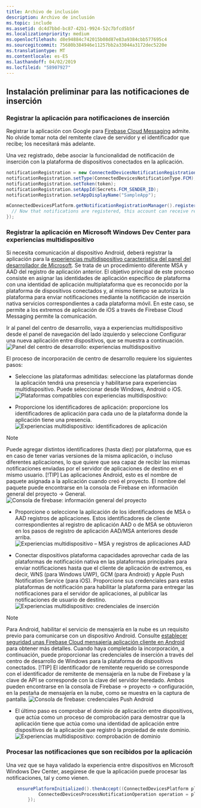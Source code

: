 ```yaml
---
title: Archivo de inclusión
description: Archivo de inclusión
ms.topic: include
ms.assetid: dc4d7bbd-bc87-42b1-9924-52c7bfcd5b5f
ms.localizationpriority: medium
ms.openlocfilehash: d8e94884c742015b08d87e83a9384cbb577695c4
ms.sourcegitcommit: 75680b384946e11257bb2a33044a3172dec5220e
ms.translationtype: MT
ms.contentlocale: es-ES
ms.lasthandoff: 04/02/2019
ms.locfileid: "58907927"
---
```

## <a name="preliminary-setup-for-push-notifications"></a>Instalación preliminar para las notificaciones de inserción

### <a name="register-your-app-for-push-notifications"></a>Registrar la aplicación para notificaciones de inserción

Registrar la aplicación con Google para [Firebase Cloud Messaging](https://firebase.google.com/docs/cloud-messaging/android/client) admite. No olvide tomar nota del remitente clave de servidor y el identificador que recibe; los necesitará más adelante. 

Una vez registrado, debe asociar la funcionalidad de notificación de inserción con la plataforma de dispositivos conectados en la aplicación.

```Java
notificationRegistration = new ConnectedDevicesNotificationRegistration();
notificationRegistration.setType(ConnectedDevicesNotificationType.FCM);
notificationRegistration.setToken(token);
notificationRegistration.setAppId(Secrets.FCM_SENDER_ID);
notificationRegistration.setAppDisplayName("SampleApp");

mConnectedDevicesPlatform.getNotificationRegistrationManager().registerForAccountAsync(mConnectedDevicesAccount).whenComplete(() -> {
  // Now that notifications are registered, this account can receive replies to commands and incoming commands.
});
```

### <a name="register-your-app-in-microsoft-windows-dev-center-for-cross-device-experiences"></a>Registrar la aplicación en Microsoft Windows Dev Center para experiencias multidispositivo
Si necesita comunicación al dispositivo Android, deberá registrar la aplicación para la [experiencias multidispositivo característica del panel del desarrollador de Microsoft](https://developer.microsoft.com/dashboard/crossplatform/web). Se trata de un procedimiento diferente MSA y AAD del registro de aplicación anterior.  El objetivo principal de este proceso consiste en asignar las identidades de aplicación específico de plataforma con una identidad de aplicación multiplataforma que es reconocido por la plataforma de dispositivos conectados y, al mismo tiempo se autoriza la plataforma para enviar notificaciones mediante la notificación de inserción nativa servicios correspondientes a cada plataforma móvil. En este caso, se permite a los extremos de aplicación de iOS a través de Firebase Cloud Messaging permite la comunicación.

Ir al panel del centro de desarrollo, vaya a experiencias multidispositivo desde el panel de navegación del lado izquierdo y seleccione Configurar una nueva aplicación entre dispositivos, que se muestra a continuación.
![Panel del centro de desarrollo: experiencias multidispositivo](../../notifications/media/dev_center_portal/dev_center_portal_1_overview.png)

El proceso de incorporación de centro de desarrollo requiere los siguientes pasos:
* Seleccione las plataformas admitidas: seleccione las plataformas donde la aplicación tendrá una presencia y habilitarse para experiencias multidispositivo. Puede seleccionar desde Windows, Android o iOS.
![Plataformas compatibles con experiencias multidispositivo:](../../notifications/media/dev_center_portal/dev_center_portal_2_supported_platforms.png)

* Proporcione los identificadores de aplicación: proporcione los identificadores de aplicación para cada uno de la plataforma donde la aplicación tiene una presencia. 
![Experiencias multidispositivo: identificadores de aplicación](../../notifications/media/dev_center_portal/dev_center_portal_3_app_ids.png)
> [!NOTE]
> Puede agregar distintos identificadores (hasta diez) por plataforma, que es en caso de tener varias versiones de la misma aplicación, o incluso diferentes aplicaciones, lo que quiere que sea capaz de recibir las mismas notificaciones enviadas por el servidor de aplicaciones de destino en el mismo usuario. 
> [!TIP] 
> Las aplicaciones Android, esto es el nombre de paquete asignada a la aplicación cuando creó el proyecto. El nombre del paquete puede encontrarse en la consola de Firebase en información general del proyecto -> General.
![Consola de firebase: información general del proyecto](../../notifications/media/dev_center_portal/firebase_overview.png)

* Proporcione o seleccione la aplicación de los identificadores de MSA o AAD registros de aplicaciones. Estos identificadores de cliente correspondientes al registro de aplicación AAD o de MSA se obtuvieron en los pasos de registro de aplicación AAD/MSA anteriores desde arriba. 
![Experiencias multidispositivo – MSA y registros de aplicaciones AAD](../../notifications/media/dev_center_portal/dev_center_portal_4_msa_aad_connections.png)

* Conectar dispositivos plataforma capacidades aprovechar cada de las plataformas de notificación nativa en las plataformas principales para enviar notificaciones hasta que el cliente de aplicación de extremos, es decir, WNS (para Windows UWP), GCM (para Android) y Apple Push Notification Service (para iOS). Proporcione sus credenciales para estas plataformas de notificación para habilitar la plataforma para entregar las notificaciones para el servidor de aplicaciones, al publicar las notificaciones de usuario de destino.
![Experiencias multidispositivo: credenciales de inserción](../../notifications/media/dev_center_portal/dev_center_portal_5_push_credentials.png)
> [!NOTE] 
> Para Android, habilitar el servicio de mensajería en la nube es un requisito previo para comunicarse con un dispositivo Android. Consulte [establecer seguridad unas Firebase Cloud mensajería aplicación cliente en Android](https://firebase.google.com/docs/cloud-messaging/android/client) para obtener más detalles. Cuando haya completado la incorporación, a continuación, puede proporcionar las credenciales de inserción a través del centro de desarrollo de Windows para la plataforma de dispositivos conectados. 
> [!TIP] 
> El identificador de remitente requerido se corresponde con el identificador de remitente de mensajería en la nube de Firebase y la clave de API se corresponde con la clave del servidor heredado. Ambos pueden encontrarse en la consola de Firebase -> proyecto -> configuración, en la pestaña de mensajería en la nube, como se muestra en la captura de pantalla.
![Consola de firebase: credenciales Push Android](../../notifications/media/dev_center_portal/firebase_push_creds.png)

* El último paso es comprobar el dominio de aplicación entre dispositivos, que actúa como un proceso de comprobación para demostrar que la aplicación tiene que actúa como una identidad de aplicación entre dispositivos de la aplicación que registró la propiedad de este dominio.
![Experiencias multidispositivo: comprobación de dominio](../../notifications/media/dev_center_portal/dev_center_portal_6_domain_verification.png)

### <a name="process-notifications-as-they-are-received-by-the-app"></a>Procesar las notificaciones que son recibidos por la aplicación

Una vez que se haya validado la experiencia entre dispositivos en Microsoft Windows Dev Center, asegúrese de que la aplicación puede procesar las notificaciones, tal y como vienen. 

```Java
    ensurePlatformInitialized().thenAccept((ConnectedDevicesPlatform platform) -> {
            ConnectedDevicesProcessNotificationOperation operation = platform.processNotification(data);
        });
```
